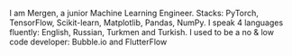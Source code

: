 I am Mergen, a junior Machine Learning Engineer.
Stacks: PyTorch, TensorFlow, Scikit-learn, Matplotlib, Pandas, NumPy.
I speak 4 languages fluently: English, Russian, Turkmen and Turkish.
I used to be a no & low code developer: Bubble.io and FlutterFlow
